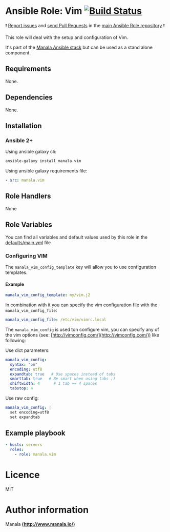 # Ansible Role: Vim [![Build Status](https://travis-ci.org/manala/ansible-role-vim.svg?branch=master)](https://travis-ci.org/manala/ansible-role-vim)

:exclamation: [Report issues](https://github.com/manala/ansible-roles/issues) and [send Pull Requests](https://github.com/manala/ansible-roles/pulls) in the [main Ansible Role repository](https://github.com/manala/ansible-roles) :exclamation:

This role will deal with the setup and configuration of Vim.

It's part of the [Manala Ansible stack](http://www.manala.io) but can be used as a stand alone component.

## Requirements

None.

## Dependencies

None.

## Installation

### Ansible 2+

Using ansible galaxy cli:

```bash
ansible-galaxy install manala.vim
```

Using ansible galaxy requirements file:

```yaml
- src: manala.vim
```

## Role Handlers

None

## Role Variables

You can find all variables and default values used by this role in the [defaults/main.yml](./defaults/main.yml) file

### Configuring VIM

The `manala_vim_config_template` key will allow you to use configuration templates.

#### Example

```yaml
manala_vim_config_template: my/vim.j2
```
In combination with it you can specify the vim configuration file with the `manala_vim_config_file`:

```yaml
manala_vim_config_file: /etc/vim/vimrc.local
```

The `manala_vim_config` is used ton configure vim, you can specify any of the vim options (see: [http://vimconfig.com/](http://vimconfig.com/)) like following:

Use dict parameters:
```yaml
manala_vim_config:
  syntax: "on"
  encoding: utf8
  expandtab: true   # Use spaces instead of tabs
  smarttab: true   # Be smart when using tabs ;)
  shiftwidth: 4      # 1 tab == 4 spaces
  tabstop: 4
```

Use raw config:
```yaml
manala_vim_config: |
  set encoding=utf8
  set expandtab
```

## Example playbook

```yaml
- hosts: servers
  roles:
    - role: manala.vim
```

# Licence

MIT

# Author information

Manala [**(http://www.manala.io/)**](http://www.manala.io)
